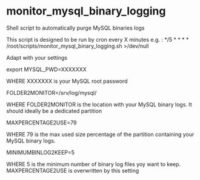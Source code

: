 # monitor_mysql_binary_logging
Shell script to automatically purge MySQL binaries logs

This script is designed to be run by cron every X minutes
e.g. : */5 * * * * /root/scripts/monitor_mysql_binary_logging.sh >/dev/null

Adapt with your settings

export MYSQL_PWD=XXXXXXX

WHERE XXXXXXX is your MySQL root password

FOLDER2MONITOR=/srv/log/mysql/

WHERE FOLDER2MONITOR is the location with your MySQL binary logs. It should ideally be a dedicated partition

MAXPERCENTAGE2USE=79

WHERE 79 is the max used size percentage of the partition containing your MySQL binary logs.

MINIMUMBINLOG2KEEP=5

WHERE 5 is the minimum number of binary log files yoy want to keep. MAXPERCENTAGE2USE is overwritten by this setting
